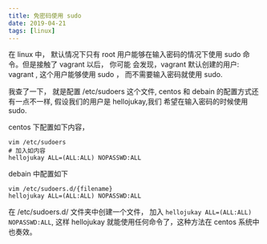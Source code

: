 ```yaml
---
title: 免密码使用 sudo 
date: 2019-04-21
tags: [linux]
---
```

在 linux 中， 默认情况下只有 root 用户能够在输入密码的情况下使用 sudo 命令。但是接触了 vagrant 以后， 你可能
会发现，vagrant 默认创建的用户: vagrant , 这个用户能够使用 sudo ， 而不需要输入密码就使用 sudo.

我查了一下， 就是配置 /etc/sudoers 这个文件, centos 和 debain 的配置方式还有一点不一样, 假设我们的用户是 hellojukay,我们
希望在输入密码的时候使用sudo.

centos 下配置如下内容，
```shell
vim /etc/sudoers
# 加入如内容
hellojukay ALL=(ALL:ALL) NOPASSWD:ALL
```

debain 中配置如下
```shell
vim /etc/sudoers.d/{filename}
hellojukay ALL=(ALL:ALL) NOPASSWD:ALL
```
在 /etc/sudoers.d/ 文件夹中创建一个文件， 加入 `hellojukay ALL=(ALL:ALL) NOPASSWD:ALL`, 这样 hellojukay 就能使用任何命令了，这种方法在 centos 系统中也奏效。 

